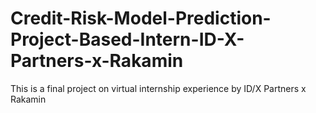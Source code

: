 # Credit-Risk-Model-Prediction-Project-Based-Intern-ID-X-Partners-x-Rakamin
This is a final project on virtual internship experience by ID/X Partners x Rakamin
